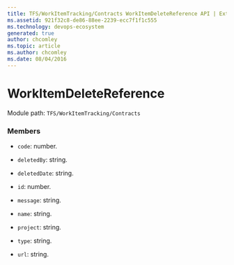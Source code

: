 ```yaml
---
title: TFS/WorkItemTracking/Contracts WorkItemDeleteReference API | Extensions for Azure DevOps Services
ms.assetid: 921f32c8-de86-88ee-2239-ecc7f1f1c555
ms.technology: devops-ecosystem
generated: true
author: chcomley
ms.topic: article
ms.author: chcomley
ms.date: 08/04/2016
---
```


# WorkItemDeleteReference

Module path: `TFS/WorkItemTracking/Contracts`


### Members

* `code`: number. 

* `deletedBy`: string. 

* `deletedDate`: string. 

* `id`: number. 

* `message`: string. 

* `name`: string. 

* `project`: string. 

* `type`: string. 

* `url`: string. 

